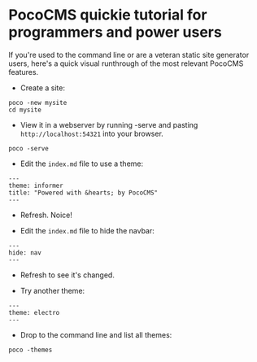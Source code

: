 # PocoCMS quickie tutorial for programmers and power users

If you're used to the command line or 
are a veteran static site generator users,
here's a quick visual runthrough of 
the most relevant PocoCMS features.


* Create a site:

```
poco -new mysite
cd mysite

```

* View it in a webserver by running -serve and pasting
`http://localhost:54321` into your browser.

```
poco -serve
```

* Edit the `index.md` file to use a theme:

```
---
theme: informer
title: "Powered with &hearts; by PocoCMS"
---
```

* Refresh. Noice!

* Edit the `index.md` file to hide the navbar:

```
---
hide: nav
---
```

* Refresh to see it's changed.

* Try another theme:

```
---
theme: electro 
---
```

* Drop to the command line and list all themes:

```
poco -themes
```


